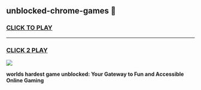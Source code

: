 
## unblocked-chrome-games 👋
<h3>
<a href="https://premium.freeplayer.one?title=unblocked-chrome-games&ref=14F">CLICK TO PLAY</a></h3>
<hr>

<h3>
<a href="https://premium.freeplayer.one?title=unblocked-chrome-games&ref=14F">CLICK 2 PLAY</a>
  
</h3>

<a href="https://premium.freeplayer.one?title=unblocked-chrome-games&ref=12F/"><img src="https://clearcache.store/games.png"></a>


**worlds hardest game unblocked: Your Gateway to Fun and Accessible Online Gaming**
